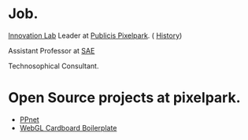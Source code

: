 # Job.

[Innovation Lab](http://www.publicispixelpark.de/strategie/) Leader at [Publicis Pixelpark](http://www.publicispixelpark.de).  ( [History](http://www.horizont.net/medien/nachrichten/-Pixelpark-leistet-sich-Innovation-Lab-100293))



Assistant Professor at [SAE](http://www.sae.edu/)

Technosophical Consultant.


# Open Source projects at pixelpark.
- [PPnet](https://github.com/pixelpark/ppnet)
- [WebGL Cardboard Boilerplate](https://github.com/pixelpark/webgl-cardboard-boilerplate)